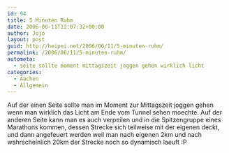 ```yaml
---
id: 94
title: 5 Minuten Ruhm
date: 2006-06-11T12:07:32+00:00
author: Jojo
layout: post
guid: http://heipei.net/2006/06/11/5-minuten-ruhm/
permalink: /2006/06/11/5-minuten-ruhm/
autometa:
  - seite sollte moment mittagszeit joggen gehen wirklich licht
categories:
  - Aachen
  - Allgemein
---
```

Auf der einen Seite sollte man im Moment zur Mittagszeit joggen gehen wenn man wirklich das Licht am Ende vom Tunnel sehen moechte. Auf der anderen Seite kann man es auch verpeilen und in die Spitzengruppe eines Marathons kommen, dessen Strecke sich teilweise mit der eigenen deckt, und dann angefeuert werden weil man nach eigenen 2km und nach wahrscheinlich 20km der Strecke noch so dynamisch laeuft :P